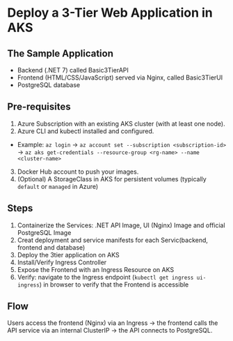 # Deploy a 3-Tier Web Application in AKS

## The Sample Application
- Backend (.NET 7) called Basic3TierAPI
- Frontend (HTML/CSS/JavaScript) served via Nginx, called Basic3TierUI
- PostgreSQL database

## Pre-requisites
1. Azure Subscription with an existing AKS cluster (with at least one node).
2. Azure CLI and kubectl installed and configured.
- Example: ```az login``` → ```az account set --subscription <subscription-id>``` → ```az aks get-credentials --resource-group <rg-name> --name <cluster-name>```
3. Docker Hub account to push your images.
4. (Optional) A StorageClass in AKS for persistent volumes (typically ```default``` or ```managed``` in Azure)

## Steps
1. Containerize the Services: .NET API Image, UI (Nginx) Image and official PostgreSQL Image
2. Creat deployment and service manifests for each Servic(backend, frontend and database) 
3. Deploy the 3tier application on AKS
4. Install/Verify Ingress Controller
5. Expose the Frontend with an Ingress Resource on AKS 
6. Verify: navigate to the Ingress endpoint (```kubectl get ingress ui-ingress```) in browser to verify that the Frontend is accessible

## Flow
Users access the frontend (Nginx) via an Ingress → the frontend calls the API service via an internal ClusterIP → the API connects to PostgreSQL.






